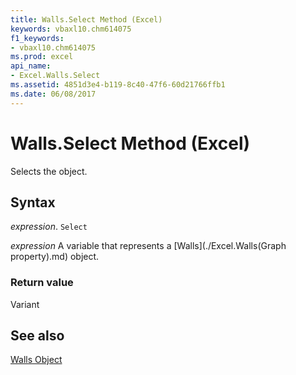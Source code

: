 ```yaml
---
title: Walls.Select Method (Excel)
keywords: vbaxl10.chm614075
f1_keywords:
- vbaxl10.chm614075
ms.prod: excel
api_name:
- Excel.Walls.Select
ms.assetid: 4851d3e4-b119-8c40-47f6-60d21766ffb1
ms.date: 06/08/2017
---
```



# Walls.Select Method (Excel)

Selects the object.


## Syntax

 _expression_. `Select`

 _expression_ A variable that represents a [Walls](./Excel.Walls(Graph property).md) object.


### Return value

Variant


## See also


[Walls Object](Excel.Walls(object).md)

